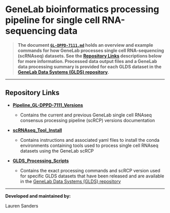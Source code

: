# GeneLab bioinformatics processing pipeline for single cell RNA-sequencing data

> **The document [`GL-DPPD-7111.md`](Pipeline_GL-DPPD-7111_Versions/GL-DPPD-7111.md) holds an overview and example commands for how GeneLab processes single cell RNA-sequencing (scRNAseq) datasets. See the [Repository Links](#repository-links) descriptions below for more information. Processed data output files and a GeneLab data processing summary is provided for each GLDS dataset in the [GeneLab Data Systems (GLDS) repository](https://genelab-data.ndc.nasa.gov/genelab/projects).**

---
## Repository Links

* [**Pipeline_GL-DPPD-7111_Versions**](Pipeline_GL-DPPD-7111_Versions)

  - Contains the current and previous GeneLab single cell RNAseq consensus processing pipeline (scRCP) versions documentation

* [**scRNAseq_Tool_Install**](scRNAseq_Tool_Install)

  - Contains instructions and associated yaml files to install the conda environments containing tools used to process single cell RNAseq datasets using the GeneLab scRCP  

* [**GLDS_Processing_Scripts**](GLDS_Processing_Scripts)

  - Contains the exact processing commands and scRCP version used for specific GLDS datasets that have been released and are available in the [GeneLab Data Systems (GLDS) repository](https://genelab-data.ndc.nasa.gov/genelab/projects)

---
**Developed and maintained by:**  

Lauren Sanders

